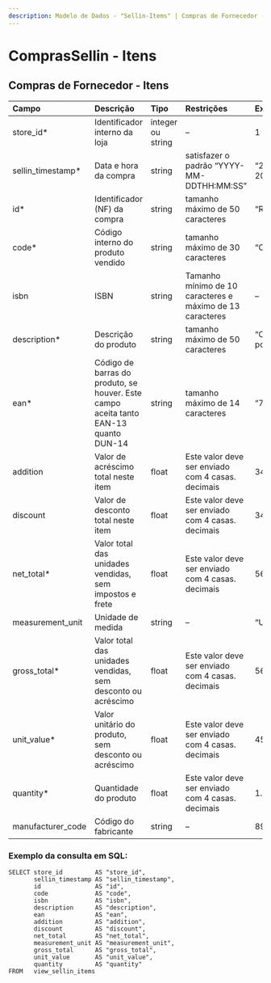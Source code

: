 ```yaml
---
description: Modelo de Dados - "Sellin-Items" | Compras de Fornecedor (Itens)
---
```


# ComprasSellin - Itens

## Compras de Fornecedor - Itens  <a id="sellin---itens"></a>

| Campo | Descrição | Tipo | Restrições | Exemplo |
| :--- | :--- | :--- | :--- | :--- |
| store\_id\* | Identificador interno da loja | integer ou string | – | 1 |
| sellin\_timestamp\* | Data e hora da compra | string | satisfazer o padrão “YYYY-MM-DDTHH:MM:SS” | “2017-08-20T14:55:08” |
| id\* | Identificador \(NF\) da compra | string | tamanho máximo de 50 caracteres | “RCNTH345987” |
| code\* | Código interno do produto vendido | string | tamanho máximo de 30 caracteres | “COCA300” |
| isbn | ISBN | string | Tamanho mínimo de 10 caracteres e máximo de 13 caracteres | – |
| description\* | Descrição do produto | string | tamanho máximo de 50 caracteres | “Castanha portuguesa” |
| ean\* | Código de barras do produto, se houver. Este campo aceita tanto EAN-13 quanto DUN-14 | string | tamanho máximo de 14 caracteres | “7891149201006” |
| addition | Valor de acréscimo total neste item | float | Este valor deve ser enviado com 4 casas. decimais | 34.5698 |
| discount | Valor de desconto total neste item | float | Este valor deve ser enviado com 4 casas. decimais | 34.5698 |
| net\_total\* | Valor total das unidades vendidas, sem impostos e frete | float | Este valor deve ser enviado com 4 casas. decimais | 56.9805 |
| measurement\_unit | Unidade de medida | string | – | “UN” |
| gross\_total\* | Valor total das unidades vendidas, sem desconto ou acréscimo | float | Este valor deve ser enviado com 4 casas. decimais | 56.98 |
| unit\_value\* | Valor unitário do produto, sem desconto ou acréscimo | float | Este valor deve ser enviado com 4 casas. decimais | 45.98 |
| quantity\* | Quantidade do produto | float | Este valor deve ser enviado com 4 casas. decimais | 1.0000 |
| manufacturer\_code | Código do fabricante | string | – | 8928329 |

### Exemplo da consulta em SQL:

```text
SELECT store_id         AS "store_id", 
       sellin_timestamp AS "sellin_timestamp", 
       id               AS "id", 
       code             AS "code", 
       isbn             AS "isbn", 
       description      AS "description", 
       ean              AS "ean", 
       addition         AS "addition", 
       discount         AS "discount", 
       net_total        AS "net_total", 
       measurement_unit AS "measurement_unit", 
       gross_total      AS "gross_total", 
       unit_value       AS "unit_value", 
       quantity         AS "quantity" 
FROM   view_sellin_items
```

<!--stackedit_data:
eyJoaXN0b3J5IjpbLTE2NTE4NDQ2NzldfQ==
-->